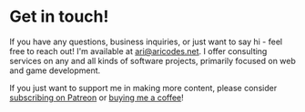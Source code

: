 # Get in touch!

If you have any questions, business inquiries, or just want to say hi - feel free to reach out! I'm available at ari@aricodes.net. I offer consulting services on any and all kinds of software projects, primarily focused on web and game development.

If you just want to support me in making more content, please consider [subscribing on Patreon](https://www.patreon.com/aricodes) or [buying me a coffee](https://ko-fi.com/aricodes)!
